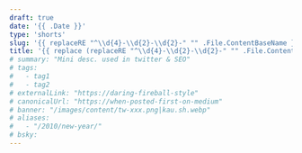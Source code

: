 ```yaml
---
draft: true
date: '{{ .Date }}'
type: 'shorts'
slug: '{{ replaceRE "^\\d{4}-\\d{2}-\\d{2}-" "" .File.ContentBaseName }}'
title: '{{ replace (replaceRE "^\\d{4}-\\d{2}-\\d{2}-" "" .File.ContentBaseName) "-" " " | title }}'
# summary: "Mini desc. used in twitter & SEO"
# tags:
#   - tag1
#   - tag2
# externalLink: "https://daring-fireball-style"
# canonicalUrl: "https://when-posted-first-on-medium"
# banner: "/images/content/tw-xxx.png|kau.sh.webp"
# aliases:
#   - "/2010/new-year/"
# bsky:
---
```

